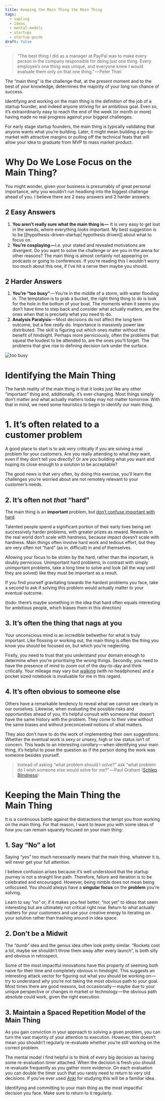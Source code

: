 ```yaml
---
title: Keeping the Main Thing the Main Thing
tags:
  - sapling
  - ideas
  - mental-models
  - startups
  - startup-guide
draft: false
---
```

> “The best thing I did as a manager at PayPal was to make every person in the company responsible for doing just one thing. Every employee’s one thing was unique, and everyone knew I would evaluate them only on that one thing.” — Peter Thiel

The “main thing” is the challenge that, at the present moment and to the best of your knowledge, determines the majority of your long run chance of success.

Identifying and working on the main thing is the definition of the job of a startup founder, and indeed anyone striving for an ambitious goal. Even so, it’s extraordinarily easy to reach the end of the week (or month or more) having made no real progress against your biggest challenges.

For early stage startup founders, the main thing is typically validating that anyone wants what you’re building. Later, it might mean building a go-to-market with attractive margins or pulling off the technical feats that will allow your idea to graduate from MVP to mass market product.

# Why Do We Lose Focus on the Main Thing?

You might wonder, given your business is presumably of great personal importance, why you wouldn’t run headlong into the biggest challenge ahead of you. I believe there are 2 easy answers and 2 harder answers:
## 2 Easy Answers

1. **You aren’t really sure what the main thing is —**  It is very easy to get lost in the weeds, where everything *looks* important. My best suggestion is to be [[hypothesis-driven-startup| hypothesis driven]] about what to focus on.
2. **You’re cosplaying —** I.e. your stated and revealed motivations are divergent. Do you want to solve the challenge or are you in the arena for other reasons? The main thing is almost certainly not appearing on podcasts or going to conferences. If you’re reading this I wouldn’t worry too much about this one, if I’ve hit a nerve then maybe you should.
## 2 Harder Answers

1. **You’re “too busy”** — You’re in the middle of a storm, with water flooding in. The temptation is to grab a bucket, the right thing thing to do is look for the hole in the bottom of your boat. The moments when it seems you don’t have time to step back and consider what actually matters, are the ones when that is precisely what you need to do.
2. **Analysis Paralysis** — Most decisions do not affect the long term outcome, but a few _really_ do. Importance is massively power law distributed. The skill is figuring out which ones matter without the benefit of hindsight. Perhaps more perniciously, often the problems that squeal the loudest to be attended to, are the ones you’ll forget. The problems that give rise to defining decision lurk under the surface.

![too busy](../assets/too_busy.png)

# Identifying the Main Thing

The harsh reality of the main thing is that it looks just like any other “important” thing and, additionally, it’s ever-changing. Most things simply don’t matter and what actually matters today may not matter tomorrow. With that in mind, we need some heuristics to begin to identify our main thing.

# 1. It’s often related to a customer problem

A good place to start is to ask very critically if you are solving a real problem for your customers. Are you really attending to what _they_ want, even if they don’t tell you directly? Or are you building what _you_ want and hoping its close enough to a solution to be acceptable?

The good news is that very often, by doing this exercise, you’ll learn the challenges you’re worried about are not remotely relevant to your customer’s needs.
## 2. It’s often not _that_ “hard”

The main thing is an **important** problem, but [don’t confuse important with hard](https://www.benkuhn.net/hard/). 

Talented people spend a significant portion of their early lives being set successively harder problems, with greater prizes as reward. Rewards in the real world don’t scale with hardness, because impact doesn’t scale with hardness. Main things often involve hard work and tedious effort, but they are very often not “hard” (as in, difficult) in and of themselves.

Allowing your focus to be stolen by the hard, rather than the important, is doubly pernicious. Unimportant hard problems, in contrast with simply unimportant problems, take a long time to solve and look (all the way until they are solved) like they must be important as a result.

If you find yourself gravitating towards the hardest problems you face, take a second to ask if solving this problem would actually matter to your eventual outcome.

(todo: there’s maybe something in the idea that hard often equals interesting for ambitious people, which biases them in this direction)

##  3. It’s often the thing that nags at you

Your unconscious mind is an incredible bellwether for what is truly important. Like flossing or working out, the main thing is often the thing you know you _should_ be focused on, but which you’re neglecting.

Firstly, you need to trust that you understand your domain enough to determine when you’re prioritising the wrong things. Secondly, you need to have the presence of mind to zoom out of the day-to-day and think critically. Your mileage may vary but [walking](https://www.apa.org/pubs/journals/releases/xlm-a0036577.pdf) (with no headphones) and a pocket sized notebook is invaluable for me in this regard.
## 4. It’s often obvious to someone else

Others have a remarkable tendency to reveal what we cannot see clearly in our ourselves. Likewise, when evaluating the possible risks and opportunities ahead of you, it’s helpful consult with someone that doesn’t have the same history with the problem. They come to their view without the same biases and without preconceived notions of what matters.

They also don’t have to do the work of implementing their own suggestions. Whether the eventual work is sexy or unsexy, high or low status isn’t of concern. This leads to an interesting corollary — when identifying your main thing, it’s helpful to pose the question as if the person doing the work was someone besides yourself.

> Instead of asking “what problem should I solve?” ask “what problem do I wish someone else would solve for me?” — Paul Graham ([Schlep Blindness](http://www.paulgraham.com/schlep.html))

# Keeping the Main Thing the Main Thing

It is a continuous battle against the distractions that tempt you from working on the main thing. For that reason, I want to leave you with some ideas of how you can remain squarely focused on your main thing:

## 1. Say “No” a lot

Saying “yes” too much necessarily means that the main thing, whatever it is, will never get your full attention. 

I believe confusion arises because it’s well understood that the startup journey is not a straight line path. Therefore, failure and iteration is to be celebrated and encouraged. However, being nimble does not mean being unfocused. You should always have a **singular focus** on the **problem** you’re solving.

Learn to say “no” or, if it makes you feel better, “not yet” to ideas that seem interesting but are ultimately not critical right now. Return to what actually matters for your customers and use your creative energy to iterating on your solution rather than trashing around in idea space.

## 2. Don't be a Midwit

The “dumb” idea and the genius idea often look pretty similar. “Rockets cost a lot, maybe we shouldn’t throw them away after every launch”, is both silly and obvious in retrospect. 

Some of the most impactful innovations have this property of seeming both naive for their time and completely obvious in hindsight. This suggests an interesting attack vector for figuring out what you should be working on — try to understand _why_ you’re not taking the most obvious path to your goal. Most times there are good reasons, but occasionally — maybe due to your unique perspective or changes in market or technology — the obvious path absolute could work, given the right execution.

## 3. Maintain a Spaced Repetition Model of the Main Thing

As you gain conviction in your approach to solving a given problem, you can turn the vast majority of your attention to execution. However, this doesn’t mean you shouldn’t regularly re-evaluate whether you’re still working on the correct problem.

The mental model I find helpful is to think of every big decision as having some re-evaluation timer attached. When the decision is fresh you should re-evaluate frequently as you gather more evidence. On each evaluation you can double the timer such that you rarely need to return to very old decisions. If you’ve ever used [Anki](https://apps.ankiweb.net/) for studying this will be a familiar idea.

Identifying and committing to your main thing as the most impactful decision you face. Make sure to return to it regularly.